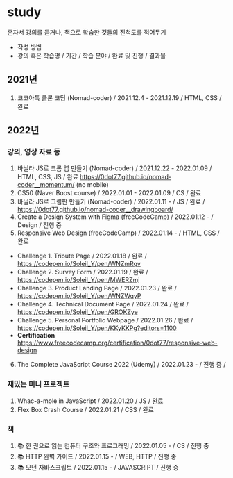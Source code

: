 # study
혼자서 강의를 듣거나, 책으로 학습한 것들의 진척도를 적어두기 

- 작성 방법
- 강의 혹은 학습명 / 기간 / 학습 분야 / 완료 및 진행 / 결과물

## 2021년 
1. 코코아톡 클론 코딩 (Nomad-coder) / 2021.12.4 - 2021.12.19 / HTML, CSS / 완료

## 2022년

### 강의, 영상 자료 등
1. 바닐라 JS로 크롬 앱 만들기 (Nomad-coder) / 2021.12.22 - 2022.01.09 / HTML, CSS, JS / 완료 https://0dot77.github.io/nomad-coder__momentum/ (no mobile)
2. CS50 (Naver Boost course) / 2022.01.01 - 2022.01.09 / CS / 완료
3. 바닐라 JS로 그림판 만들기 (Nomad-coder) / 2022.01.11 - / JS / 완료 / https://0dot77.github.io/nomad-coder__drawingboard/
4. Create a Design System with Figma (freeCodeCamp) / 2022.01.12 - / Design / 진행 중
5. Responsive Web Design (freeCodeCamp) / 2022.01.14 - / HTML, CSS / 완료
  - Challenge 1. Tribute Page / 2022.01.18 / 완료 / https://codepen.io/Soleil_Y/pen/WNZmRqv
  - Challenge 2. Survey Form / 2022.01.19 / 완료 / https://codepen.io/Soleil_Y/pen/MWERZmj
  - Challenge 3. Product Landing Page / 2022.01.23 / 완료 / https://codepen.io/Soleil_Y/pen/WNZWqyP
  - Challenge 4. Technical Document Page / 2022.01.24 / 완료 / https://codepen.io/Soleil_Y/pen/GROKZye
  - Challenge 5. Personal Portfolio Webpage / 2022.01.26 / 완료 / https://codepen.io/Soleil_Y/pen/KKyKKPg?editors=1100
  - **Certification** https://www.freecodecamp.org/certification/0dot77/responsive-web-design
6. The Complete JavaScript Course 2022 (Udemy) / 2022.01.23 - / 진행 중 / 

### 재밌는 미니 프로젝트
1. Whac-a-mole in JavaScript / 2022.01.20 / JS / 완료 
2. Flex Box Crash Course / 2022.01.21 / CSS / 완료

### 책
1. 📚 한 권으로 읽는 컴퓨터 구조와 프로그래밍 / 2022.01.05 - / CS / 진행 중
2. 📚 HTTP 완벽 가이드 / 2022.01.15 - / WEB, HTTP / 진행 중
3. 📚 모던 자바스크립트 / 2022.01.15 - / JAVASCRIPT / 진행 중
